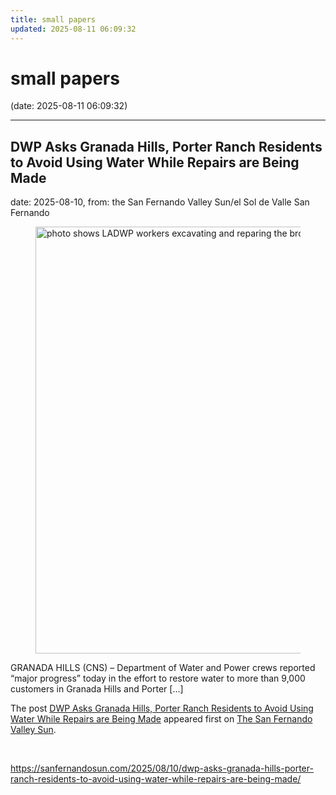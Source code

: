 ```yaml
---
title: small papers
updated: 2025-08-11 06:09:32
---
```


# small papers

(date: 2025-08-11 06:09:32)

---

## DWP Asks Granada Hills, Porter Ranch Residents to Avoid Using Water While Repairs are Being Made

date: 2025-08-10, from: the San Fernando Valley Sun/el Sol de Valle San Fernando

<figure><img width="1024" height="683" src="https://i0.wp.com/sanfernandosun.com/wp-content/uploads/2025/08/DWP-Pipre-Repair.jpeg?fit=1024%2C683&amp;ssl=1" class="attachment-rss-image-size size-rss-image-size wp-post-image" alt="photo shows LADWP workers excavating and reparing the broken water pipe in Porter Ranch" decoding="async" fetchpriority="high" srcset="https://i0.wp.com/sanfernandosun.com/wp-content/uploads/2025/08/DWP-Pipre-Repair.jpeg?w=1024&amp;ssl=1 1024w, https://i0.wp.com/sanfernandosun.com/wp-content/uploads/2025/08/DWP-Pipre-Repair.jpeg?resize=300%2C200&amp;ssl=1 300w, https://i0.wp.com/sanfernandosun.com/wp-content/uploads/2025/08/DWP-Pipre-Repair.jpeg?resize=768%2C512&amp;ssl=1 768w, https://i0.wp.com/sanfernandosun.com/wp-content/uploads/2025/08/DWP-Pipre-Repair.jpeg?resize=600%2C400&amp;ssl=1 600w, https://i0.wp.com/sanfernandosun.com/wp-content/uploads/2025/08/DWP-Pipre-Repair.jpeg?resize=780%2C520&amp;ssl=1 780w, https://i0.wp.com/sanfernandosun.com/wp-content/uploads/2025/08/DWP-Pipre-Repair.jpeg?resize=400%2C267&amp;ssl=1 400w, https://i0.wp.com/sanfernandosun.com/wp-content/uploads/2025/08/DWP-Pipre-Repair.jpeg?resize=706%2C471&amp;ssl=1 706w, https://i0.wp.com/sanfernandosun.com/wp-content/uploads/2025/08/DWP-Pipre-Repair.jpeg?fit=1024%2C683&amp;ssl=1&amp;w=370 370w" sizes="(max-width: 34.9rem) calc(100vw - 2rem), (max-width: 53rem) calc(8 * (100vw / 12)), (min-width: 53rem) calc(6 * (100vw / 12)), 100vw" /></figure>
<p>GRANADA HILLS (CNS) &#8211; Department of Water and Power crews reported &#8220;major progress&#8221; today in the effort to restore water to more than 9,000 customers in Granada Hills and Porter [&#8230;]</p>
<p>The post <a href="https://sanfernandosun.com/2025/08/10/dwp-asks-granada-hills-porter-ranch-residents-to-avoid-using-water-while-repairs-are-being-made/">DWP Asks Granada Hills, Porter Ranch Residents to Avoid Using Water While Repairs are Being Made</a> appeared first on <a href="https://sanfernandosun.com">The San Fernando Valley Sun</a>.</p>
 

<br> 

<https://sanfernandosun.com/2025/08/10/dwp-asks-granada-hills-porter-ranch-residents-to-avoid-using-water-while-repairs-are-being-made/>

